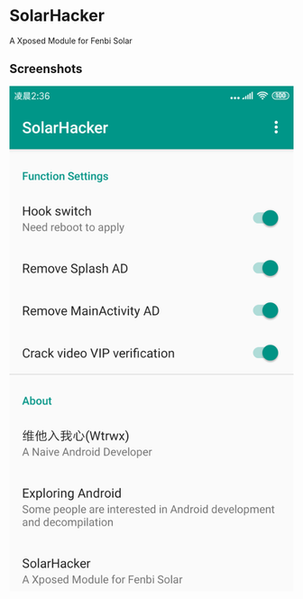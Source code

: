 # SolarHacker
A Xposed Module for Fenbi Solar

## Screenshots
![avatar](https://github.com/Exploring-Android/SolarHacker/blob/master/Screenshots/MainActivity.png?raw=true)
